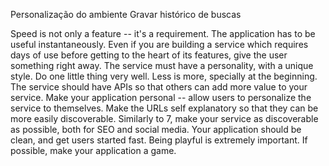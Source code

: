 Personalização do ambiente
Gravar histórico de buscas


Speed is not only a feature -- it's a requirement.
The application has to be useful instantaneously. 
Even if you are building a service which requires days of use before getting to the heart of its features, give the user something right away.
The service must have a personality, with a unique style.
Do one little thing very well. Less is more, specially at the beginning.
The service should have APIs so that others can add more value to your service.
Make your application personal -- allow users to personalize the service to themselves.
Make the URLs self explanatory so that they can be more easily discoverable.
Similarly to 7, make your service as discoverable as possible, both for SEO and social media.
Your application should be clean, and get users started fast.
Being playful is extremely important. If possible, make your application a game.
